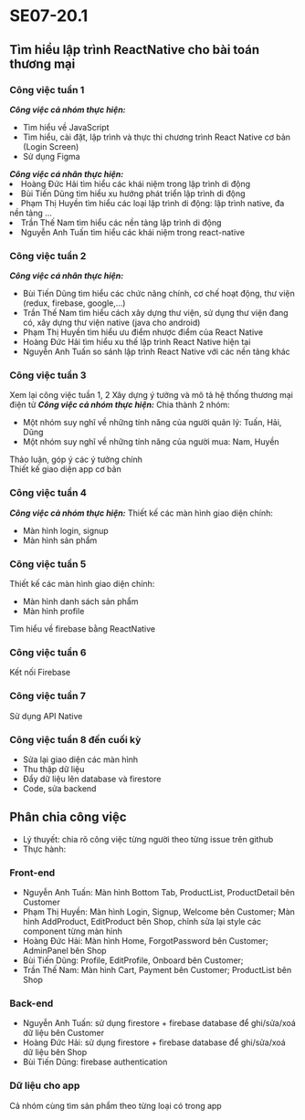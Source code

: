 # SE07-20.1
## Tìm hiểu lập trình ReactNative cho bài toán thương mại
### Công việc tuần 1
___Công việc cả nhóm thực hiện:___
- Tìm hiểu về JavaScript
- Tìm hiểu, cài đặt, lập trình và thực thi chương trình React Native cơ bản (Login Screen)
- Sử dụng Figma</ul>
___Công việc cá nhân thực hiện:___
- Hoàng Đức Hải tìm hiểu các khái niệm trong lập trình di động
- Bùi Tiến Dũng tìm hiểu xu hướng phát triển lập trình di động
- Phạm Thị Huyền tìm hiểu các loại lập trình di động: lập trình native, đa nền tảng …
- Trần Thế Nam tìm hiểu các nền tảng lập trình di động
- Nguyễn Anh Tuấn tìm hiểu các khái niệm trong react-native
### Công việc tuần 2
___Công việc cá nhân thực hiện:___
- Bùi Tiến Dũng tìm hiểu các chức năng chính, cơ chế hoạt động, thư viện (redux, firebase, google,...)
- Trần Thế Nam tìm hiểu cách xây dựng thư viện, sử dụng thư viện đang có, xây dựng thư viện native (java cho android)
- Phạm Thị Huyền tìm hiểu ưu điểm nhược điểm của React Native
- Hoàng Đức Hải tìm hiểu xu thế lập trình React Native hiện tại
- Nguyễn Anh Tuấn so sánh lập trình React Native với các nền tảng khác
### Công việc tuần 3
Xem lại công việc tuần 1, 2
Xây dựng ý tưởng và mô tả hệ thống thương mại điện tử 
___Công việc cả nhóm thực hiện:___
Chia thành 2 nhóm:
- Một nhóm suy nghĩ về những tính năng của người quản lý: Tuấn, Hải, Dũng
- Một nhóm suy nghĩ về những tính năng của người mua: Nam, Huyền</ul>
Thảo luận, góp ý các ý tưởng chính<br />
Thiết kế giao diện app cơ bản
### Công việc tuần 4
___Công việc cả nhóm thực hiện:___
Thiết kế các màn hình giao diện chính:
- Màn hình login, signup
- Màn hình sản phẩm</ul>
### Công việc tuần 5
Thiết kế các màn hình giao diện chính:
- Màn hình danh sách sản phẩm
- Màn hình profile</ul>
Tìm hiểu về firebase bằng ReactNative
### Công việc tuần 6
Kết nối Firebase
### Công việc tuần 7
Sử dụng API Native
### Công việc tuần 8 đến cuối kỳ
- Sửa lại giao diện các màn hình
- Thu thập dữ liệu
- Đẩy dữ liệu lên database và firestore
- Code, sửa backend</ul>
## Phân chia công việc
- Lý thuyết: chia rõ công việc từng người theo từng issue trên github
- Thực hành:</ul>
### Front-end
+ Nguyễn Anh Tuấn: Màn hình Bottom Tab, ProductList, ProductDetail bên Customer
+ Phạm Thị Huyền: Màn hình Login, Signup, Welcome bên Customer; Màn hình AddProduct, EditProduct bên Shop, chỉnh sửa lại style các component từng màn hình
+ Hoàng Đức Hải: Màn hình Home, ForgotPassword bên Customer; AdminPanel bên Shop 
+ Bùi Tiến Dũng: Profile, EditProfile, Onboard bên Customer;
+ Trần Thế Nam: Màn hình Cart, Payment bên Customer; ProductList bên Shop</ul>
### Back-end
+ Nguyễn Anh Tuấn: sử dụng firestore + firebase database để ghi/sửa/xoá dữ liệu bên Customer
+ Hoàng Đức Hải: sử dụng firestore + firebase database để ghi/sửa/xoá dữ liệu bên Shop
+ Bùi Tiến Dũng: firebase authentication
### Dữ liệu cho app
Cả nhóm cùng tìm sản phẩm theo từng loại có trong app